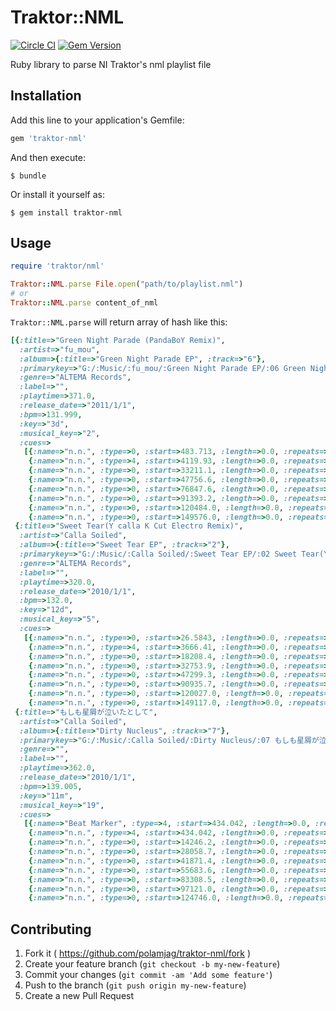# Traktor::NML

[![Circle CI](https://circleci.com/gh/polamjag/traktor-nml.svg?style=svg)](https://circleci.com/gh/polamjag/traktor-nml)
[![Gem Version](https://badge.fury.io/rb/traktor-nml.svg)](http://badge.fury.io/rb/traktor-nml)

Ruby library to parse NI Traktor's nml playlist file

## Installation

Add this line to your application's Gemfile:

```ruby
gem 'traktor-nml'
```

And then execute:

    $ bundle

Or install it yourself as:

    $ gem install traktor-nml

## Usage

```ruby
require 'traktor/nml'

Traktor::NML.parse File.open("path/to/playlist.nml")
# or
Traktor::NML.parse content_of_nml
```

`Traktor::NML.parse` will return array of hash like this:

```ruby
[{:title=>"Green Night Parade (PandaBoY Remix)",
  :artist=>"fu_mou",
  :album=>{:title=>"Green Night Parade EP", :track=>"6"},
  :primarykey=>"G:/:Music/:fu_mou/:Green Night Parade EP/:06 Green Night Parade (PandaBoY Remi.mp3",
  :genre=>"ALTEMA Records",
  :label=>"",
  :playtime=>371.0,
  :release_date=>"2011/1/1",
  :bpm=>131.999,
  :key=>"3d",
  :musical_key=>"2",
  :cues=>
   [{:name=>"n.n.", :type=>0, :start=>483.713, :length=>0.0, :repeats=>-1, :hotcue=>0},
    {:name=>"n.n.", :type=>4, :start=>4119.93, :length=>0.0, :repeats=>-1, :hotcue=>1},
    {:name=>"n.n.", :type=>0, :start=>33211.1, :length=>0.0, :repeats=>-1, :hotcue=>2},
    {:name=>"n.n.", :type=>0, :start=>47756.6, :length=>0.0, :repeats=>-1, :hotcue=>3},
    {:name=>"n.n.", :type=>0, :start=>76847.6, :length=>0.0, :repeats=>-1, :hotcue=>4},
    {:name=>"n.n.", :type=>0, :start=>91393.2, :length=>0.0, :repeats=>-1, :hotcue=>5},
    {:name=>"n.n.", :type=>0, :start=>120484.0, :length=>0.0, :repeats=>-1, :hotcue=>6},
    {:name=>"n.n.", :type=>0, :start=>149576.0, :length=>0.0, :repeats=>-1, :hotcue=>7}]},
 {:title=>"Sweet Tear(Y calla K Cut Electro Remix)",
  :artist=>"Calla Soiled",
  :album=>{:title=>"Sweet Tear EP", :track=>"2"},
  :primarykey=>"G:/:Music/:Calla Soiled/:Sweet Tear EP/:02 Sweet Tear(Y calla K Cut Electro.mp3",
  :genre=>"ALTEMA Records",
  :label=>"",
  :playtime=>320.0,
  :release_date=>"2010/1/1",
  :bpm=>132.0,
  :key=>"12d",
  :musical_key=>"5",
  :cues=>
   [{:name=>"n.n.", :type=>0, :start=>26.5843, :length=>0.0, :repeats=>-1, :hotcue=>0},
    {:name=>"n.n.", :type=>4, :start=>3666.41, :length=>0.0, :repeats=>-1, :hotcue=>1},
    {:name=>"n.n.", :type=>0, :start=>18208.4, :length=>0.0, :repeats=>-1, :hotcue=>2},
    {:name=>"n.n.", :type=>0, :start=>32753.9, :length=>0.0, :repeats=>-1, :hotcue=>3},
    {:name=>"n.n.", :type=>0, :start=>47299.3, :length=>0.0, :repeats=>-1, :hotcue=>4},
    {:name=>"n.n.", :type=>0, :start=>90935.7, :length=>0.0, :repeats=>-1, :hotcue=>5},
    {:name=>"n.n.", :type=>0, :start=>120027.0, :length=>0.0, :repeats=>-1, :hotcue=>6},
    {:name=>"n.n.", :type=>0, :start=>149117.0, :length=>0.0, :repeats=>-1, :hotcue=>7}]},
 {:title=>"もしも星屑が泣いたとして",
  :artist=>"Calla Soiled",
  :album=>{:title=>"Dirty Nucleus", :track=>"7"},
  :primarykey=>"G:/:Music/:Calla Soiled/:Dirty Nucleus/:07 もしも星屑が泣いたとして.mp3",
  :genre=>"",
  :label=>"",
  :playtime=>362.0,
  :release_date=>"2010/1/1",
  :bpm=>139.005,
  :key=>"11m",
  :musical_key=>"19",
  :cues=>
   [{:name=>"Beat Marker", :type=>4, :start=>434.042, :length=>0.0, :repeats=>-1, :hotcue=>-1},
    {:name=>"n.n.", :type=>4, :start=>434.042, :length=>0.0, :repeats=>-1, :hotcue=>0},
    {:name=>"n.n.", :type=>0, :start=>14246.2, :length=>0.0, :repeats=>-1, :hotcue=>1},
    {:name=>"n.n.", :type=>0, :start=>28058.7, :length=>0.0, :repeats=>-1, :hotcue=>2},
    {:name=>"n.n.", :type=>0, :start=>41871.4, :length=>0.0, :repeats=>-1, :hotcue=>3},
    {:name=>"n.n.", :type=>0, :start=>55683.6, :length=>0.0, :repeats=>-1, :hotcue=>4},
    {:name=>"n.n.", :type=>0, :start=>83308.5, :length=>0.0, :repeats=>-1, :hotcue=>5},
    {:name=>"n.n.", :type=>0, :start=>97121.0, :length=>0.0, :repeats=>-1, :hotcue=>6},
    {:name=>"n.n.", :type=>0, :start=>124746.0, :length=>0.0, :repeats=>-1, :hotcue=>7}]}]
```

## Contributing

1. Fork it ( https://github.com/polamjag/traktor-nml/fork )
2. Create your feature branch (`git checkout -b my-new-feature`)
3. Commit your changes (`git commit -am 'Add some feature'`)
4. Push to the branch (`git push origin my-new-feature`)
5. Create a new Pull Request
